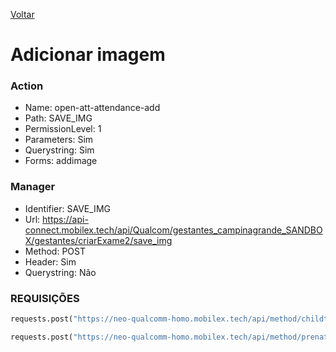 [Voltar](./editaranexos.md)
# Adicionar imagem
### Action
- Name: open-att-attendance-add
- Path: SAVE_IMG
- PermissionLevel: 1
- Parameters: Sim
- Querystring: Sim
- Forms: addimage

### Manager
- Identifier: SAVE_IMG
- Url: https://api-connect.mobilex.tech/api/Qualcom/gestantes_campinagrande_SANDBOX/gestantes/criarExame2/save_img
- Method: POST
- Header: Sim
- Querystring: Não

### REQUISIÇÕES
~~~ python
requests.post("https://neo-qualcomm-homo.mobilex.tech/api/method/childtableapi", json=body, headers=headers)

requests.post("https://neo-qualcomm-homo.mobilex.tech/api/method/prenatal", json=body, headers=headers)
~~~